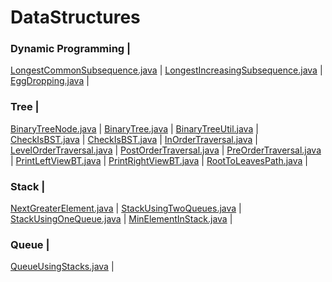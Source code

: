 # DataStructures

### Dynamic Programming |
[LongestCommonSubsequence.java](src/main/java/practise/algorithms/dp/LongestCommonSubsequence.java) |
[LongestIncreasingSubsequence.java](src/main/java/practise/algorithms/dp/LongestIncreasingSubsequence.java) |
[EggDropping.java](src/main/java/practise/algorithms/dp/EggDropping.java) |


### Tree | 
[BinaryTreeNode.java](src/main/java/practise/datastructures/BinaryTree/BinaryTreeNode.java) |
[BinaryTree.java](src/main/java/practise/datastructures/BinaryTree/BinaryTree.java) |
[BinaryTreeUtil.java](src/main/java/practise/datastructures/BinaryTree/BinaryTreeUtil.java) |
[CheckIsBST.java](src/main/java/practise/datastructures/BinaryTree/CheckIsBST.java) |
[CheckIsBST.java](src/main/java/practise/datastructures/BinaryTree/CheckIsBST.java) |
[InOrderTraversal.java](src/main/java/practise/datastructures/BinaryTree/InOrderTraversal.java) |
[LevelOrderTraversal.java](src/main/java/practise/datastructures/BinaryTree/LevelOrderTraversal.java) |
[PostOrderTraversal.java](src/main/java/practise/datastructures/BinaryTree/PostOrderTraversal.java) |
[PreOrderTraversal.java](src/main/java/practise/datastructures/BinaryTree/PreOrderTraversal.java) |
[PrintLeftViewBT.java](src/main/java/practise/datastructures/BinaryTree/PrintLeftViewBT.java) |
[PrintRightViewBT.java](src/main/java/practise/datastructures/BinaryTree/PrintRightViewBT.java) |
[RootToLeavesPath.java](src/main/java/practise/datastructures/BinaryTree/RootToLeavesPath.java) |


### Stack | 
[NextGreaterElement.java](src/main/java/practise/datastructures/stack/NextGreaterElement.java) |
[StackUsingTwoQueues.java](src/main/java/practise/datastructures/stack/StackUsingTwoQueues.java) |
[StackUsingOneQueue.java](src/main/java/practise/datastructures/stack/StackUsingOneQueue.java) |
[MinElementInStack.java](src/main/java/practise/datastructures/stack/MinElementInStack.java) |


### Queue | 
[QueueUsingStacks.java](src/main/java/practise/datastructures/queue/QueueUsingStacks.java) |